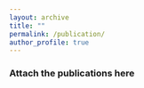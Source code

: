 ```yaml
---
layout: archive
title: ""
permalink: /publication/
author_profile: true
---
```

### Attach the publications here